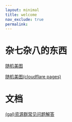 ```yaml
---
layout: minimal
title: welcome
nav_exclude: true
permalink: 
---
```



# 杂七杂八的东西
[随机美图](https://yuuzy0721.github.io/random_img/)

[随机美图(cloudflare pages)](https://rdimg.pages.dev/)

# 文档
 [(gal)资源群常见问题解答](https://yuuzy0721.github.io/doc/gal)

